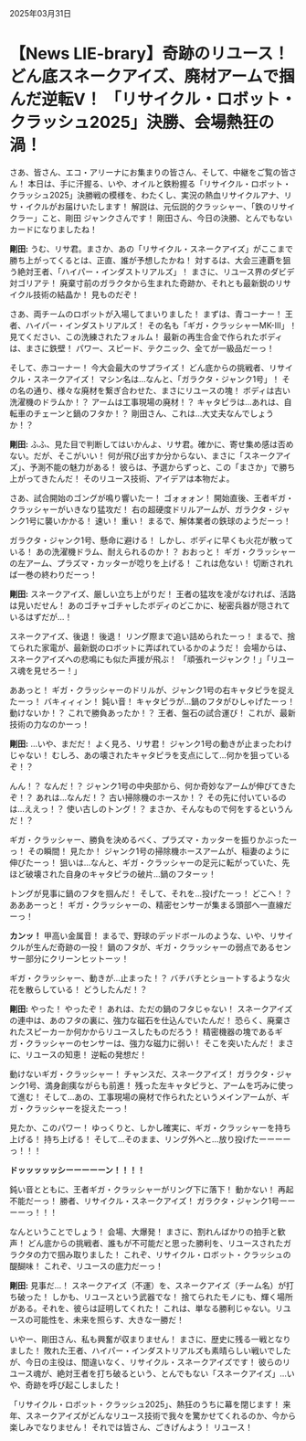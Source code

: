 2025年03月31日

# 【News LIE-brary】奇跡のリユース！どん底スネークアイズ、廃材アームで掴んだ逆転V！ 「リサイクル・ロボット・クラッシュ2025」決勝、会場熱狂の渦！

さあ、皆さん、エコ・アリーナにお集まりの皆さん、そして、中継をご覧の皆さん！ 本日は、手に汗握る、いや、オイルと鉄粉握る「リサイクル・ロボット・クラッシュ2025」決勝戦の模様を、わたくし、実況の熱血リサイクルアナ、リサ・イクルがお届けいたします！ 解説は、元伝説的クラッシャー、「鉄のリサイクラー」こと、剛田 ジャンクさんです！ 剛田さん、今日の決勝、とんでもないカードになりましたね！

**剛田:** うむ、リサ君。まさか、あの「リサイクル・スネークアイズ」がここまで勝ち上がってくるとは、正直、誰が予想したかね！ 対するは、大会三連覇を狙う絶対王者、「ハイパー・インダストリアルズ」！ まさに、リユース界のダビデ対ゴリアテ！ 廃棄寸前のガラクタから生まれた奇跡か、それとも最新鋭のリサイクル技術の結晶か！ 見ものだぞ！

さあ、両チームのロボットが入場してまいりました！ まずは、青コーナー！ 王者、ハイパー・インダストリアルズ！ その名も「ギガ・クラッシャーMK-III」！ 見てください、この洗練されたフォルム！ 最新の再生合金で作られたボディは、まさに鉄壁！ パワー、スピード、テクニック、全てが一級品だーっ！

そして、赤コーナー！ 今大会最大のサプライズ！ どん底からの挑戦者、リサイクル・スネークアイズ！ マシン名は…なんと、「ガラクタ・ジャンク1号」！ その名の通り、様々な廃材を繋ぎ合わせた、まさにリユースの塊！ ボディは古い洗濯機のドラムか！？ アームは工事現場の廃材！？ キャタピラは…あれは、自転車のチェーンと鍋のフタか！？ 剛田さん、これは…大丈夫なんでしょうか！？

**剛田:** ふふ、見た目で判断してはいかんよ、リサ君。確かに、寄せ集め感は否めない。だが、そこがいい！ 何が飛び出すか分からない、まさに「スネークアイズ」、予測不能の魅力がある！ 彼らは、予選からずっと、この「まさか」で勝ち上がってきたんだ！ そのリユース技術、アイデアは本物だよ。

さあ、試合開始のゴングが鳴り響いたー！ ゴォォォン！
開始直後、王者ギガ・クラッシャーがいきなり猛攻だ！ 右の超硬度ドリルアームが、ガラクタ・ジャンク1号に襲いかかる！ 速い！ 重い！ まるで、解体業者の鉄球のようだーっ！

ガラクタ・ジャンク1号、懸命に避ける！ しかし、ボディに早くも火花が散っている！ あの洗濯機ドラム、耐えられるのか！？
おおっと！ ギガ・クラッシャーの左アーム、プラズマ・カッターが唸りを上げる！ これは危ない！ 切断されれば一巻の終わりだーっ！

**剛田:** スネークアイズ、厳しい立ち上がりだ！ 王者の猛攻を凌がなければ、活路は見いだせん！ あのゴチャゴチャしたボディのどこかに、秘密兵器が隠されているはずだが…！

スネークアイズ、後退！ 後退！ リング際まで追い詰められたーっ！ まるで、捨てられた家電が、最新鋭のロボットに弄ばれているかのようだ！ 会場からは、スネークアイズへの悲鳴にも似た声援が飛ぶ！ 「頑張れージャンク！」「リユース魂を見せろー！」

ああっと！ ギガ・クラッシャーのドリルが、ジャンク1号の右キャタピラを捉えたーっ！ バキィィィン！ 鈍い音！ キャタピラが…鍋のフタがひしゃげたーっ！ 動けないか！？ これで勝負あったか！？ 王者、盤石の試合運び！ これが、最新技術の力なのかーっ！

**剛田:** …いや、まだだ！ よく見ろ、リサ君！ ジャンク1号の動きが止まったわけじゃない！ むしろ、あの壊されたキャタピラを支点にして…何かを狙っているぞ！？

んん！？ なんだ！？ ジャンク1号の中央部から、何か奇妙なアームが伸びてきたぞ！？ あれは…なんだ！？ 古い掃除機のホースか！？ その先に付いているのは…ええっ！？ 使い古しのトング！？ まさか、そんなもので何をするというんだ！？

ギガ・クラッシャー、勝負を決めるべく、プラズマ・カッターを振りかぶったーっ！
その瞬間！ 見たか！ ジャンク1号の掃除機ホースアームが、稲妻のように伸びたーっ！
狙いは…なんと、ギガ・クラッシャーの足元に転がっていた、先ほど破壊された自身のキャタピラの破片…鍋のフターッ！

トングが見事に鍋のフタを掴んだ！ そして、それを…投げたーっ！
どこへ！？ あああーっと！ ギガ・クラッシャーの、精密センサーが集まる頭部へ一直線だーっ！

**カンッ！** 甲高い金属音！
まるで、野球のデッドボールのような、いや、リサイクルが生んだ奇跡の一投！ 鍋のフタが、ギガ・クラッシャーの弱点であるセンサー部分にクリーンヒットーッ！

ギガ・クラッシャー、動きが…止まった！？ バチバチとショートするような火花を散らしている！ どうしたんだ！？

**剛田:** やった！ やったぞ！ あれは、ただの鍋のフタじゃない！ スネークアイズの連中は、あのフタの裏に、強力な磁石を仕込んでいたんだ！ 恐らく、廃棄されたスピーカーか何かからリユースしたものだろう！ 精密機器の塊であるギガ・クラッシャーのセンサーは、強力な磁力に弱い！ そこを突いたんだ！ まさに、リユースの知恵！ 逆転の発想だ！

動けないギガ・クラッシャー！ チャンスだ、スネークアイズ！
ガラクタ・ジャンク1号、満身創痍ながらも前進！ 残った左キャタピラと、アームを巧みに使って進む！
そして…あの、工事現場の廃材で作られたというメインアームが、ギガ・クラッシャーを捉えたーっ！

見たか、このパワー！ ゆっくりと、しかし確実に、ギガ・クラッシャーを持ち上げる！ 持ち上げる！
そして…そのまま、リング外へと…放り投げたーーーーっ！！！

**ドッッッッッシーーーーーン！！！！**

鈍い音とともに、王者ギガ・クラッシャーがリング下に落下！ 動かない！ 再起不能だーっ！
勝者、リサイクル・スネークアイズ！ ガラクタ・ジャンク1号ーーーーっ！！！

なんということでしょう！ 会場、大爆発！ まさに、割れんばかりの拍手と歓声！
どん底からの挑戦者、誰もが不可能だと思った勝利を、リユースされたガラクタの力で掴み取りました！ これぞ、リサイクル・ロボット・クラッシュの醍醐味！ これぞ、リユースの底力だーっ！

**剛田:** 見事だ…！ スネークアイズ（不運）を、スネークアイズ（チーム名）が打ち破った！ しかも、リユースという武器でな！ 捨てられたモノにも、輝く場所がある。それを、彼らは証明してくれた！ これは、単なる勝利じゃない。リユースの可能性を、未来を照らす、大きな一勝だ！

いやー、剛田さん、私も興奮が収まりません！ まさに、歴史に残る一戦となりました！ 敗れた王者、ハイパー・インダストリアルズも素晴らしい戦いでしたが、今日の主役は、間違いなく、リサイクル・スネークアイズです！ 彼らのリユース魂が、絶対王者を打ち破るという、とんでもない「スネークアイズ」…いや、奇跡を呼び起こしました！

「リサイクル・ロボット・クラッシュ2025」、熱狂のうちに幕を閉じます！ 来年、スネークアイズがどんなリユース技術で我々を驚かせてくれるのか、今から楽しみでなりません！ それでは皆さん、ごきげんよう！ リユース！